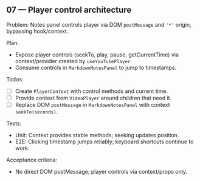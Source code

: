 ## 07 — Player control architecture

Problem: Notes panel controls player via DOM `postMessage` and `'*'` origin, bypassing hook/context.

Plan:
- Expose player controls (seekTo, play, pause, getCurrentTime) via context/provider created by `useYouTubePlayer`.
- Consume controls in `MarkdownNotesPanel` to jump to timestamps.

Todos:
- [ ] Create `PlayerContext` with control methods and current time.
- [ ] Provide context from `VideoPlayer` around children that need it.
- [ ] Replace DOM `postMessage` in `MarkdownNotesPanel` with context `seekTo(seconds)`.

Tests:
- Unit: Context provides stable methods; seeking updates position.
- E2E: Clicking timestamp jumps reliably; keyboard shortcuts continue to work.

Acceptance criteria:
- No direct DOM postMessage; player controls via context/props only.

